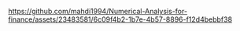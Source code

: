 

https://github.com/mahdi1994/Numerical-Analysis-for-finance/assets/23483581/6c09f4b2-1b7e-4b57-8896-f12d4bebbf38

